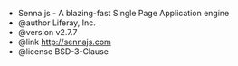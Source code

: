  * Senna.js - A blazing-fast Single Page Application engine
 * @author Liferay, Inc.
 * @version v2.7.7
 * @link http://sennajs.com
 * @license BSD-3-Clause
